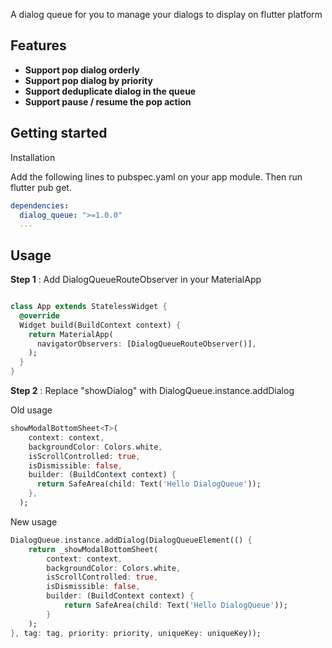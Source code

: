 A dialog queue for you to manage your dialogs to display on flutter platform

## Features

- **Support pop dialog orderly**
- **Support pop dialog by priority**
- **Support deduplicate dialog in the queue**
- **Support pause / resume the pop action**

## Getting started

Installation

Add the following lines to pubspec.yaml on your app module. Then run flutter pub get.

```yaml
dependencies:
  dialog_queue: ">=1.0.0"
  ...
```

## Usage

**Step 1** : Add DialogQueueRouteObserver in your MaterialApp

```dart

class App extends StatelessWidget {
  @override
  Widget build(BuildContext context) {
    return MaterialApp(
      navigatorObservers: [DialogQueueRouteObserver()],
    );
  }
}

```
**Step 2** : Replace "showDialog" with DialogQueue.instance.addDialog

Old usage

```dart
showModalBottomSheet<T>(
    context: context,
    backgroundColor: Colors.white,
    isScrollControlled: true,
    isDismissible: false,
    builder: (BuildContext context) {
      return SafeArea(child: Text('Hello DialogQueue'));
    },
  );
```

New usage

```dart
DialogQueue.instance.addDialog(DialogQueueElement(() {
    return _showModalBottomSheet(
        context: context,
        backgroundColor: Colors.white,
        isScrollControlled: true,
        isDismissible: false,
        builder: (BuildContext context) {
            return SafeArea(child: Text('Hello DialogQueue'));
        }
    );
}, tag: tag, priority: priority, uniqueKey: uniqueKey));
```